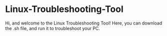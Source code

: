 # Linux-Troubleshooting-Tool
Hi, and welcome to the Linux Troubleshooting Tool! Here, you can download the .sh file, and run it to troubleshoot your PC.
